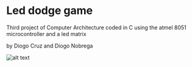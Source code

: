 # Led dodge game

Third project of Computer Architecture coded in C using the atmel 8051 microcontroller and a led matrix

by Diogo Cruz and Diogo Nobrega

![alt text](https://media.giphy.com/media/xT9IgBiO9RlsMQCZXO/giphy.gif)